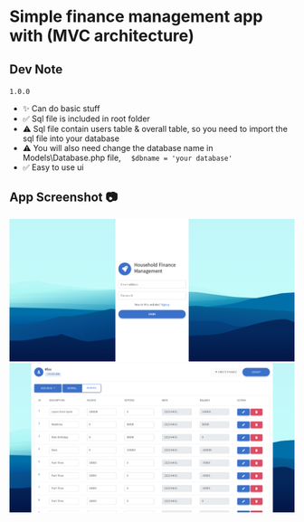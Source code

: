 # Simple finance management app with (MVC architecture)

## Dev Note

`1.0.0`

- ✨ Can do basic stuff
- ✅ Sql file is included in root folder
- ⚠️ Sql file contain users table & overall table, so you need to import the sql file into your database
- ⚠️ You will also need change the database name in Models\Database.php file,
  `  $dbname = 'your database'`
- ✅ Easy to use ui

## App Screenshot 📷

![enter image description here](Public/img/loginform.png)
![enter image description here](Public/img/tableform.png)
